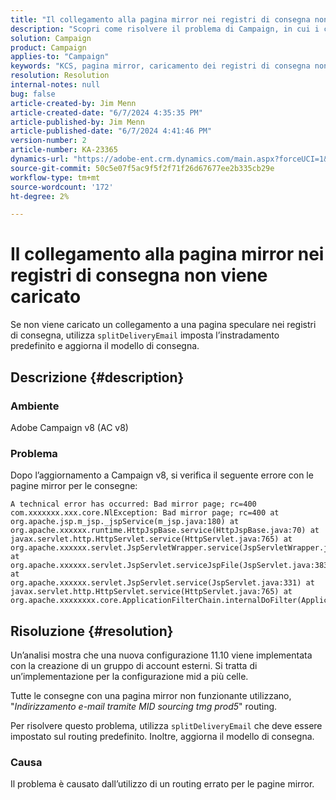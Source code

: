 ```yaml
---
title: "Il collegamento alla pagina mirror nei registri di consegna non viene caricato"
description: "Scopri come risolvere il problema di Campaign, in cui i collegamenti alle pagine mirror nei registri di consegna non vengono caricati."
solution: Campaign
product: Campaign
applies-to: "Campaign"
keywords: "KCS, pagina mirror, caricamento dei registri di consegna non riuscito, Adobe Campaign v8, aggiornamento a Campaign v8, risoluzione dei problemi, AC v8"
resolution: Resolution
internal-notes: null
bug: false
article-created-by: Jim Menn
article-created-date: "6/7/2024 4:35:35 PM"
article-published-by: Jim Menn
article-published-date: "6/7/2024 4:41:46 PM"
version-number: 2
article-number: KA-23365
dynamics-url: "https://adobe-ent.crm.dynamics.com/main.aspx?forceUCI=1&pagetype=entityrecord&etn=knowledgearticle&id=47b3bdf5-eb24-ef11-840a-000d3a5a67ba"
source-git-commit: 50c5e07f5ac9f5f2f71f26d67677ee2b335cb29e
workflow-type: tm+mt
source-wordcount: '172'
ht-degree: 2%

---
```


# Il collegamento alla pagina mirror nei registri di consegna non viene caricato


Se non viene caricato un collegamento a una pagina speculare nei registri di consegna, utilizza `splitDeliveryEmail` imposta l’instradamento predefinito e aggiorna il modello di consegna.

## Descrizione {#description}


### Ambiente

Adobe Campaign v8 (AC v8)

### Problema

Dopo l’aggiornamento a Campaign v8, si verifica il seguente errore con le pagine mirror per le consegne:


```
A technical error has occurred: Bad mirror page; rc=400 
com.xxxxxxx.xxx.core.NlException: Bad mirror page; rc=400 at 
org.apache.jsp.m_jsp._jspService(m_jsp.java:180) at 
org.apache.xxxxxx.runtime.HttpJspBase.service(HttpJspBase.java:70) at 
javax.servlet.http.HttpServlet.service(HttpServlet.java:765) at 
org.apache.xxxxxx.servlet.JspServletWrapper.service(JspServletWrapper.java:465) at 
org.apache.xxxxxx.servlet.JspServlet.serviceJspFile(JspServlet.java:383) at 
org.apache.xxxxxx.servlet.JspServlet.service(JspServlet.java:331) at 
javax.servlet.http.HttpServlet.service(HttpServlet.java:765) at 
org.apache.xxxxxxxx.core.ApplicationFilterChain.internalDoFilter(ApplicationFilterChain.java:231)
```



## Risoluzione {#resolution}


Un’analisi mostra che una nuova configurazione 11.10 viene implementata con la creazione di un gruppo di account esterni. Si tratta di un’implementazione per la configurazione mid a più celle.

Tutte le consegne con una pagina mirror non funzionante utilizzano, &quot;*Indirizzamento e-mail tramite MID sourcing tmg prod5*&quot; routing.

Per risolvere questo problema, utilizza `splitDeliveryEmail` che deve essere impostato sul routing predefinito. Inoltre, aggiorna il modello di consegna.

### Causa

Il problema è causato dall’utilizzo di un routing errato per le pagine mirror.
